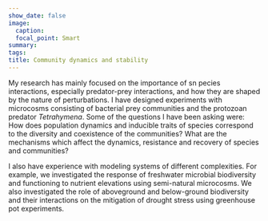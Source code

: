 ```yaml
---
show_date: false
image:
  caption: 
  focal_point: Smart
summary: 
tags:
title: Community dynamics and stability 
---
```


My research has mainly focused on the importance of sn pecies interactions, especially predator-prey interactions, and how they are shaped by the nature of perturbations. I have designed experiments with microcosms consisting of bacterial prey communities and the protozoan predator _Tetrahymena_. Some of the questions I have been asking were: How does population dynamics and inducible traits of species correspond to the diversity and coexistence of the communities? What are the mechanisms which affect the dynamics, resistance and recovery of species and communities? 

I also have experience with modeling systems of different complexities. For example, we investigated the response of freshwater microbial biodiversity and functioning to nutrient elevations using semi-natural microcosms. We also investigated the role of aboveground and below-ground biodiversity and their interactions on the mitigation of drought stress using greenhouse pot experiments.
